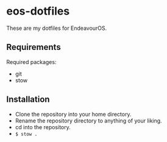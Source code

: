 # eos-dotfiles
These are my dotfiles for EndeavourOS.

## Requirements
Required packages:
- git
- stow

## Installation
- Clone the repository into your home directory.
- Rename the repository directory to anything of your liking.
- cd into the repository.
- `$ stow .`
 
